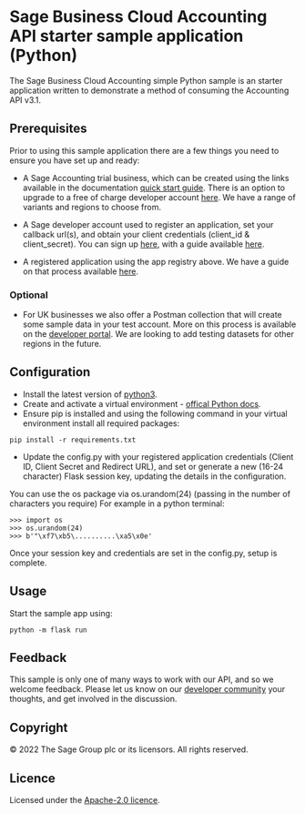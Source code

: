 # Sage Business Cloud Accounting API starter sample application (Python)

The Sage Business Cloud Accounting simple Python sample is an starter application written to demonstrate a method of consuming the Accounting API v3.1.

## Prerequisites

Prior to using this sample application there are a few things you need to ensure you have set up and ready:

* A Sage Accounting trial business, which can be created using the links available in the documentation [quick start guide](https://developer.sage.com/accounting/quick-start/set-up-the-basics/#set-up-a-developer-trial). There is an option to upgrade to a free of charge developer account [here](https://developer.sage.com/accounting/quick-start/upgrade-your-account/). We have a range of variants and regions to choose from.

* A Sage developer account used to register an application, set your callback url(s), and obtain your client credentials (client_id & client_secret). You can sign up [here](https://developerselfservice.sageone.com/), with a guide available [here](https://developer.sage.com/accounting/guides/getting-started/developer_signup/).

* A registered application using the app registry above. We have a guide on that process available [here](https://developer.sage.com/accounting/guides/getting-started/client_app_registration/).

### Optional

* For UK businesses we also offer a Postman collection that will create some sample data in your test account. More on this process is available on the [developer portal](https://developer.sage.com/accounting/quick-start/preparing-to-create-test-data/). We are looking to add testing datasets for other regions in the future.

## Configuration

* Install the latest version of [python3](https://www.python.org/downloads/).
* Create and activate a virtual environment - [offical Python docs](https://docs.python.org/3/library/venv.html).
* Ensure pip is installed and using the following command in your virtual environment install all required packages:

```terminal
pip install -r requirements.txt
```

* Update the config.py with your registered application credentials (Client ID, Client Secret and Redirect URL), and set or generate a new (16-24 character) Flask session key, updating the details in the configuration.

You can use the os package via os.urandom(24) (passing in the number of characters you require)
For example in a python terminal:

```terminal
>>> import os
>>> os.urandom(24)
>>> b'"\xf7\xb5\..........\xa5\x0e'
```

Once your session key and credentials are set in the config.py, setup is complete.

## Usage

Start the sample app using:

```terminal
python -m flask run
```

## Feedback

This sample is only one of many ways to work with our API, and so we welcome feedback. Please let us know on our [developer community](https://developer-community.sage.com/forum/4-sage-business-cloud-accounting/) your thoughts, and get involved in the discussion.

## Copyright

© 2022 The Sage Group plc or its licensors. All rights reserved.

## Licence

Licensed under the [Apache-2.0 licence](https://github.com/Sage/sbca_api_python_sample/blob/master/LICENCE).
